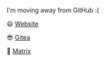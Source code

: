 I'm moving away from GitHub :(

:smiley: [Website](https://fosny.eu/)

:sunglasses: [Gitea](https://git.fosny.eu/)

:eyes: [Matrix](https://matrix.to/#/@vfosnar:fosny.eu)
